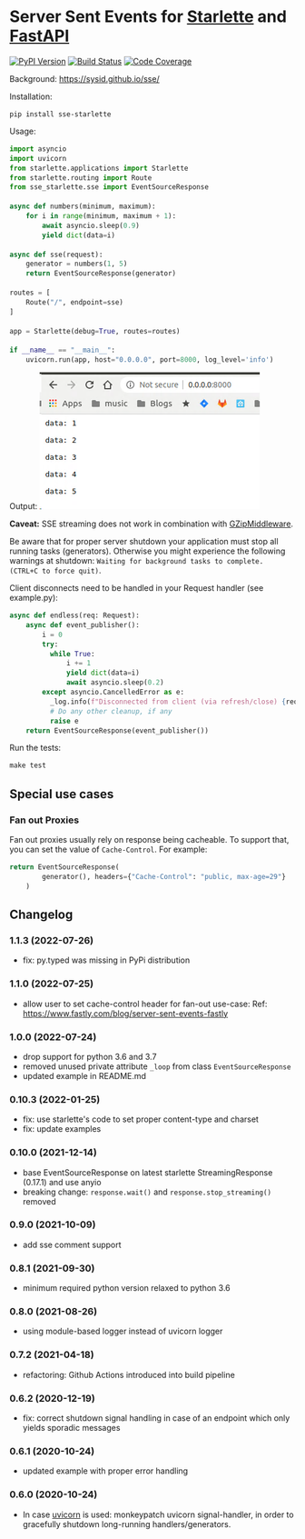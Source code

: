 # Server Sent Events for [Starlette](https://github.com/encode/starlette) and [FastAPI](https://fastapi.tiangolo.com/)

[![PyPI Version][pypi-image]][pypi-url]
[![Build Status][build-image]][build-url]
[![Code Coverage][coverage-image]][coverage-url]

Background: https://sysid.github.io/sse/

Installation:

```shell
pip install sse-starlette
```

Usage:

```python
import asyncio
import uvicorn
from starlette.applications import Starlette
from starlette.routing import Route
from sse_starlette.sse import EventSourceResponse

async def numbers(minimum, maximum):
    for i in range(minimum, maximum + 1):
        await asyncio.sleep(0.9)
        yield dict(data=i)

async def sse(request):
    generator = numbers(1, 5)
    return EventSourceResponse(generator)

routes = [
    Route("/", endpoint=sse)
]

app = Starlette(debug=True, routes=routes)

if __name__ == "__main__":
    uvicorn.run(app, host="0.0.0.0", port=8000, log_level='info')
```

Output:
![output](output.png)

**Caveat:** SSE streaming does not work in combination with [GZipMiddleware](https://github.com/encode/starlette/issues/20#issuecomment-704106436).

Be aware that for proper server shutdown your application must stop all
running tasks (generators). Otherwise you might experience the following warnings
at shutdown: `Waiting for background tasks to complete. (CTRL+C to force quit)`.

Client disconnects need to be handled in your Request handler (see example.py):
```python
async def endless(req: Request):
    async def event_publisher():
        i = 0
        try:
          while True:
              i += 1
              yield dict(data=i)
              await asyncio.sleep(0.2)
        except asyncio.CancelledError as e:
          _log.info(f"Disconnected from client (via refresh/close) {req.client}")
          # Do any other cleanup, if any
          raise e
    return EventSourceResponse(event_publisher())
```

Run the tests:
```python
make test
```

## Special use cases
### Fan out Proxies
Fan out proxies usually rely on response being cacheable. To support that, you can set the value of `Cache-Control`.
For example:
```python
return EventSourceResponse(
        generator(), headers={"Cache-Control": "public, max-age=29"}
    )
```

## Changelog
### 1.1.3 (2022-07-26)
- fix: py.typed was missing in PyPi distribution

### 1.1.0 (2022-07-25)
- allow user to set cache-control header for fan-out use-case:
  Ref: https://www.fastly.com/blog/server-sent-events-fastly

### 1.0.0 (2022-07-24)
- drop support for python 3.6 and 3.7
- removed unused private attribute `_loop` from class `EventSourceResponse`
- updated example in README.md

### 0.10.3 (2022-01-25)
- fix: use starlette's code to set proper content-type and charset
- fix: update examples

### 0.10.0 (2021-12-14)
- base EventSourceResponse on latest starlette StreamingResponse (0.17.1) and use anyio
- breaking change: `response.wait()` and `response.stop_streaming()` removed

### 0.9.0 (2021-10-09)
- add sse comment support

### 0.8.1 (2021-09-30)
- minimum required python version relaxed to python 3.6

### 0.8.0 (2021-08-26)
- using module-based logger instead of uvicorn logger

### 0.7.2 (2021-04-18)
- refactoring: Github Actions introduced into build pipeline

### 0.6.2 (2020-12-19)
- fix: correct shutdown signal handling in case of an endpoint which only yields sporadic messages

### 0.6.1 (2020-10-24)
- updated example with proper error handling

### 0.6.0 (2020-10-24)
- In case [uvicorn](https://www.uvicorn.org/) is used: monkeypatch uvicorn signal-handler,
  in order to gracefully shutdown long-running handlers/generators.


<!-- Badges -->

[pypi-image]: https://badge.fury.io/py/sse-starlette.svg
[pypi-url]: https://pypi.org/project/sse-starlette/
[build-image]: https://github.com/sysid/sse-starlette/actions/workflows/build.yml/badge.svg
[build-url]: https://github.com/sysid/sse-starlette/actions/workflows/build.yml
[coverage-image]: https://codecov.io/gh/sysid/sse-starlette/branch/master/graph/badge.svg
[coverage-url]: https://codecov.io/gh/sysid/sse-starlette
